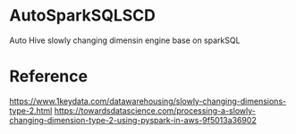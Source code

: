 # AutoSparkSQLSCD
Auto Hive slowly changing dimensin engine base on sparkSQL


# Reference
https://www.1keydata.com/datawarehousing/slowly-changing-dimensions-type-2.html
https://towardsdatascience.com/processing-a-slowly-changing-dimension-type-2-using-pyspark-in-aws-9f5013a36902


